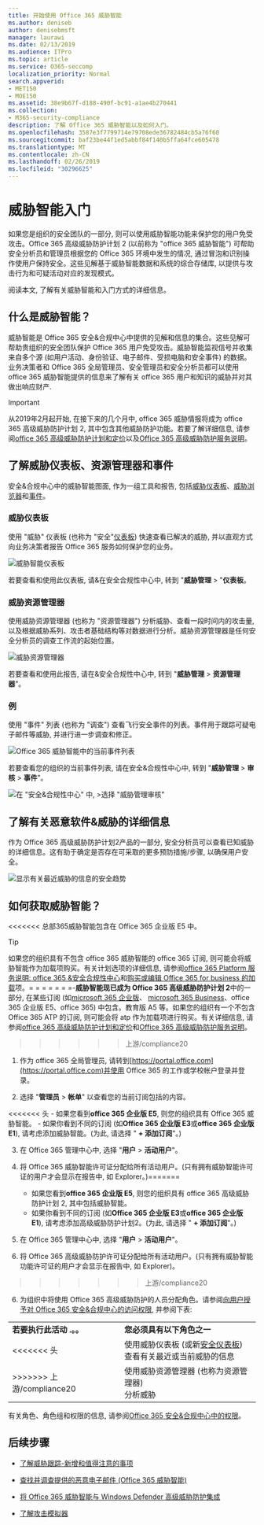 ```yaml
---
title: 开始使用 Office 365 威胁智能
ms.author: deniseb
author: denisebmsft
manager: laurawi
ms.date: 02/13/2019
ms.audience: ITPro
ms.topic: article
ms.service: O365-seccomp
localization_priority: Normal
search.appverid:
- MET150
- MOE150
ms.assetid: 38e9b67f-d188-490f-bc91-a1ae4b270441
ms.collection:
- M365-security-compliance
description: 了解 Office 365 威胁智能以及如何入门。
ms.openlocfilehash: 3587e3f7799714e79708ede36782484cb5a76f60
ms.sourcegitcommit: baf23be44f1ed5abbf84f140b5ffa64fce605478
ms.translationtype: MT
ms.contentlocale: zh-CN
ms.lasthandoff: 02/26/2019
ms.locfileid: "30296625"
---
```

# <a name="get-started-with-threat-intelligence"></a>威胁智能入门

如果您是组织的安全团队的一部分, 则可以使用威胁智能功能来保护您的用户免受攻击。Office 365 高级威胁防护计划 2 (以前称为 "office 365 威胁智能") 可帮助安全分析员和管理员根据您的 Office 365 环境中发生的情况, 通过冒泡和识别操作使用户保持安全。这些见解基于威胁智能数据和系统的综合存储库, 以提供与攻击行为和可疑活动对应的发现模式。
  
阅读本文, 了解有关威胁智能和入门方式的详细信息。
  
## <a name="what-is-threat-intelligence"></a>什么是威胁智能？

威胁智能是 Office 365 安全&amp;合规中心中提供的见解和信息的集合。这些见解可帮助贵组织的安全团队保护 Office 365 用户免受攻击。威胁智能监视信号并收集来自多个源 (如用户活动、身份验证、电子邮件、受损电脑和安全事件) 的数据。业务决策者和 Office 365 全局管理员、安全管理员和安全分析员都可以使用 office 365 威胁智能提供的信息来了解有关 office 365 用户和知识的威胁并对其做出响应财产.

> [!IMPORTANT]
> 从2019年2月起开始, 在接下来的几个月中, office 365 威胁情报将成为 office 365 高级威胁防护计划 2, 其中包含其他威胁防护功能。若要了解详细信息, 请参阅[office 365 高级威胁防护计划和定价](https://products.office.com/exchange/advance-threat-protection)以及[Office 365 高级威胁防护服务说明](https://docs.microsoft.com/office365/servicedescriptions/office-365-advanced-threat-protection-service-description)。
  
## <a name="get-acquainted-with-the-threat-dashboard-explorer-and-incidents"></a>了解威胁仪表板、资源管理器和事件

安全&amp;合规中心中的威胁智能图面, 作为一组工具和报告, 包括[威胁仪表板](get-started-with-ti.md#dashboard)、[威胁浏览器](get-started-with-ti.md#explorer)和[事件](get-started-with-ti.md#incidents)。
  
### <a name="threat-dashboard"></a>威胁仪表板

使用 "威胁" 仪表板 (也称为 "安全"[仪表板](security-dashboard.md)) 快速查看已解决的威胁, 并以直观方式向业务决策者报告 Office 365 服务如何保护您的业务。
  
![威胁智能仪表板](media/ce013a31-3f80-4d09-bb95-bfb7623b8bc4.png)
  
若要查看和使用此仪表板, 请&amp;在安全合规性中心中, 转到 "**威胁管理** \> "**仪表板**。
  
### <a name="threat-explorer"></a>威胁资源管理器

使用威胁资源管理器 (也称为 "资源管理器") 分析威胁、查看一段时间内的攻击量, 以及根据威胁系列、攻击者基础结构等对数据进行分析。威胁资源管理器是任何安全分析员的调查工作流的起始位置。
  
![威胁资源管理器](media/7a7cecee-17f0-4134-bcb8-7cee3f3c3890.png)
  
若要查看和使用此报告, 请在&amp;安全合规性中心中, 转到 "**威胁管理** \> **资源管理器**"。
  
 ### <a name="incidents"></a>例

使用 "事件" 列表 (也称为 "调查") 查看飞行安全事件的列表。事件用于跟踪可疑电子邮件等威胁, 并进行进一步调查和修正。
  
![Office 365 威胁智能中的当前事件列表](media/acadd4c7-d2de-4146-aeb8-90cfad805a9c.png)
  
若要查看您的组织的当前事件列表, 请在安全&amp;合规性中心中, 转到 "**威胁管理** \> **审核** \> **事件**"。
  
![在 "安全&amp;合规性中心" 中, \>选择 "威胁管理审核"](media/e0f46454-fa38-40f0-a120-b595614d1d22.png)
  
## <a name="learn-more-about-malware-amp-threats"></a>了解有关恶意软件&amp;威胁的详细信息

作为 Office 365 高级威胁防护计划2产品的一部分, 安全分析员可以查看已知威胁的详细信息。这有助于确定是否存在可采取的更多预防措施/步骤, 以确保用户安全。
  
![显示有关最近威胁的信息的安全趋势](media/11e7d40d-139b-4c56-8d52-c091c8654151.png) 
  
## <a name="how-do-we-get-threat-intelligence"></a>如何获取威胁智能？

<<<<<<< 总部365威胁智能包含在 Office 365 企业版 E5 中。 

> [!TIP]
> 如果您的组织具有不包含 office 365 威胁智能的 office 365 订阅, 则可能会将威胁智能作为加载项购买。有关计划选项的详细信息, 请参阅[office 365 Platform 服务说明: office 365 &amp;安全合规性中心](https://docs.microsoft.com/office365/servicedescriptions/office-365-platform-service-description/office-365-securitycompliance-center)和[购买或编辑 Office 365 for business 的加载](https://docs.microsoft.com/office365/admin/subscriptions-and-billing/buy-or-edit-an-add-on)项。= = = = = = =-**威胁智能现已成为 Office 365 高级威胁防护计划 2**中的一部分, 在某些订阅 (如[microsoft 365 企业版](https://www.microsoft.com/microsoft-365/enterprise/home)、 [microsoft 365 Business](https://www.microsoft.com/microsoft-365/business)、office 365 企业版 E5、office 365) 中包含。教育版 A5 等。如果您的组织有一个不包含 Office 365 ATP 的订阅, 则可能会将 atp 作为加载项进行购买。有关详细信息, 请参阅[office 365 高级威胁防护计划和定价](https://products.office.com/exchange/advance-threat-protection)和[Office 365 高级威胁防护服务说明](https://docs.microsoft.com/en-us/office365/servicedescriptions/office-365-advanced-threat-protection-service-description#whats-new-in-office-365-advanced-threat-protection-atp)。
>>>>>>> 上游/compliance20
  
1. 作为 office 365 全局管理员, 请转到[https://portal.office.com](https://portal.office.com)并使用 Office 365 的工作或学校帐户登录并登录。 
    
2. 选择 "**管理员** \> **帐单**" 以查看您的当前订阅包括的内容。 

<<<<<<< 头
    - 如果您看到**office 365 企业版 E5**, 则您的组织具有 Office 365 威胁智能。 
    - 如果你看到不同的订阅 (如**Office 365 企业版 E3**或**office 365 企业版 E1**), 请考虑添加威胁智能。(为此, 请选择 " **+ 添加订阅**"。)
    
3. 在 Office 365 管理中心中, 选择 "**用户** \> **活动用户**"。
    
5. 将 Office 365 威胁智能许可证分配给所有活动用户。(只有拥有威胁智能许可证的用户才会显示在报告中, 如 Explorer。)=======
    - 如果您看到**office 365 企业版 E5**, 则您的组织具有 office 365 高级威胁防护计划 2, 其中包括威胁智能。 
    - 如果你看到不同的订阅 (如**Office 365 企业版 E3**或**office 365 企业版 E1**), 请考虑添加高级威胁防护计划2。(为此, 请选择 " **+ 添加订阅**"。)
    
3. 在 Office 365 管理中心中, 选择 "**用户** \> **活动用户**"。
    
5. 将 Office 365 高级威胁防护许可证分配给所有活动用户。(只有拥有威胁智能功能许可证的用户才会显示在报告中, 如 Explorer)。
>>>>>>> 上游/compliance20
    
6. 为组织中将使用 Office 365 高级威胁防护的人员分配角色。请参阅[向用户授予对 Office 365 安全&amp;合规中心的访问权限](grant-access-to-the-security-and-compliance-center.md), 并参阅下表:
    
|||
|:-----|:-----|
|**若要执行此活动 .。。** <br/> |**您必须具有以下角色之一** <br/> |
<<<<<<< 头 |使用威胁仪表板 (或新[安全仪表板](security-dashboard.md))  <br/> 查看有关最近或当前威胁的信息  <br/> |Office 365 全局管理员  <br/> 安全管理员 (在安全&amp;合规中心中分配)  <br/> 安全读者 (在安全&amp;合规中心中分配)  <br/> |======= |使用威胁仪表板 (或新[安全仪表板](security-dashboard.md))  <br/> 查看有关最近或当前威胁的信息  <br/> |Office 365 全局管理员  <br/> 安全管理员 (在 Azure Active Directory 管理中心中分配)  <br/> 安全读者 (在 Azure Active Directory 管理中心中分配)  <br/> |
>>>>>>> 上游/compliance20 |使用威胁资源管理器 (也称为资源管理器)  <br/> 分析威胁  <br/> |Office 365 全局管理员  <br/> 安全管理员 (在安全&amp;合规中心中分配)  <br/> 安全读者 (在安全&amp;合规中心中分配)  <br/> | |查看事件 (也称为调查) <br/> 将电子邮件添加到事件  <br/> |Office 365 全局管理员  <br/> 安全管理员 (在安全&amp;合规中心中分配)  <br/> 安全读者 (在安全&amp;合规中心中分配)  <br/> | |触发事件中的电子邮件操作  <br/> 查找和删除可疑电子邮件  <br/> |Office 365 全局管理员或安全管理员  <br/> 上述角色之一和搜索和清除 (在安全&amp;合规中心中分配)  <br/> | |将 Office 365 威胁智能与 Windows Defender 高级威胁防护集成  <br/> 将 Office 365 威胁智能与 SIEM 服务器集成  <br/> |Office 365 全局管理员  <br/> 安全管理员 (在安全&amp;合规中心中分配)  <br/> 在其他应用程序中分配的相应角色 (如 Windows Defender 高级威胁防护门户或 SIEM server)  <br/> |
   
有关角色、角色组和权限的信息, 请参阅[Office 365 安全&amp;合规中心中的权限](permissions-in-the-security-and-compliance-center.md)。
    
## <a name="next-steps"></a>后续步骤

- [了解威胁跟踪-新增和值得注意的事项](threat-trackers.md)
    
- [查找并调查提供的恶意电子邮件 (Office 365 威胁智能)](investigate-malicious-email-that-was-delivered.md)
    
- [将 Office 365 威胁智能与 Windows Defender 高级威胁防护集成](integrate-office-365-ti-with-wdatp.md)
    
- [了解攻击模拟器](attack-simulator.md)
  

